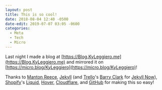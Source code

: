 ```yaml
---
layout: post
title: This is so cool!
date: 2018-08-04 12:40 -0500
date-edit: 2019-07-07 03:05 -0600
categories:
  - Meta
  - Tech
  - Micro
---
```


Last night I made a blog at [https://Blog.KyLeggiero.me](https://Blog.KyLeggiero.me) and mirrored it on [https://micro.blog/KyLeggiero](https://micro.blog/KyLeggiero)! 

Thanks to [Manton Reece](https://Manton.org), [Jekyll](https://jekyllrb.com) (and [Trello](https://trello.com)'s [Barry Clark](http://www.barryclark.co) for [Jekyll Now](https://github.com/barryclark/jekyll-now)), [Shopify](https://github.com/Shopify)'s [Liquid](https://github.com/Shopify/liquid), [Hover](https://Hover.com), [Cloudflare](https://cloudflare.com), and [GitHub](https://GitHub.com) for making this so easy!
